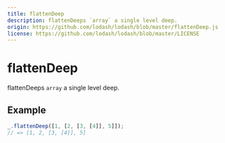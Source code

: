 ```yaml
---
title: flattenDeep
description: flattenDeeps `array` a single level deep.
origin: https://github.com/lodash/lodash/blob/master/flattenDeep.js
license: https://github.com/lodash/lodash/blob/master/LICENSE
---
```


# flattenDeep

flattenDeeps `array` a single level deep.

## Example

```js
_.flattenDeep([1, [2, [3, [4]], 5]]);
// => [1, 2, [3, [4]], 5]
```

